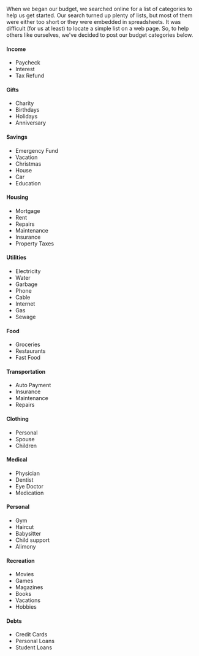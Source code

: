 When we began our budget, we searched online for a list of categories to help us get started. Our search turned up
plenty of lists, but most of them were either too short or they were embedded in spreadsheets. It was difficult
(for us at least) to locate a simple list on a web page. So, to help others like ourselves, we've decided to post our
budget categories below.

<!-- more -->

#### Income
* Paycheck
* Interest
* Tax Refund

#### Gifts
* Charity
* Birthdays
* Holidays
* Anniversary

#### Savings
* Emergency Fund
* Vacation
* Christmas
* House
* Car
* Education

#### Housing
* Mortgage
* Rent
* Repairs
* Maintenance
* Insurance
* Property Taxes

#### Utilities
* Electricity
* Water
* Garbage
* Phone
* Cable
* Internet
* Gas
* Sewage

#### Food
* Groceries
* Restaurants
* Fast Food

#### Transportation
* Auto Payment
* Insurance
* Maintenance
* Repairs

#### Clothing
* Personal
* Spouse
* Children

#### Medical
* Physician
* Dentist
* Eye Doctor
* Medication

#### Personal
* Gym
* Haircut
* Babysitter
* Child support
* Alimony

#### Recreation
* Movies
* Games
* Magazines
* Books
* Vacations
* Hobbies

#### Debts
* Credit Cards
* Personal Loans
* Student Loans